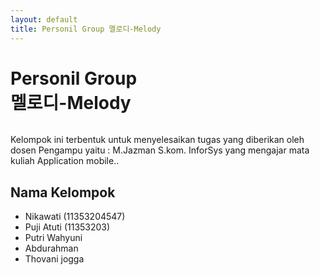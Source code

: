 ```yaml
---
layout: default
title: Personil Group 멜로디-Melody
---
```


<div class="post">
	<h1 class="pageTitle">Personil Group<br> 멜로디-Melody</h1>
	<img src="{{ '578892-bigthumbnail.jpg' | prepend: site.baseurl }}" alt=""> 
	<p class="intro">Kelompok ini terbentuk untuk menyelesaikan tugas yang diberikan oleh dosen Pengampu yaitu : M.Jazman S.kom. InforSys yang mengajar mata kuliah Application mobile..</p>
	<h2>Nama Kelompok </h2>
	<ul>
		<li> Nikawati (11353204547) </li>
  		<li> Puji Atuti (11353203) </li>
  		<li> Putri Wahyuni </li>
  		<li> Abdurahman </li>
  		<li> Thovani jogga</li> 
  	</ul>
</div>

